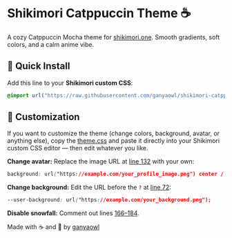 # Shikimori Catppuccin Theme ☕️

A cozy Catppuccin Mocha theme for [shikimori.one](https://shikimori.one).
Smooth gradients, soft colors, and a calm anime vibe.


## 💾 Quick Install

Add this line to your **Shikimori custom CSS**:

```css
@import url("https://raw.githubusercontent.com/ganyaowl/shikimori-catppuccin-theme/refs/heads/main/theme.css");
```


## 🎨 Customization

If you want to customize the theme (change colors, background, avatar, or anything else),
copy the [theme.css](https://raw.githubusercontent.com/ganyaowl/shikimori-catppuccin-theme/985acbbd631701031a1b958fb6cca2fdbaaf1612/theme.css) and paste it directly into your Shikimori custom CSS editor — then edit whatever you like.

**Change avatar:**
Replace the image URL at [line 132](https://github.com/ganyaowl/shikimori-catppuccin-theme/blob/985acbbd631701031a1b958fb6cca2fdbaaf1612/theme.css#L132) with your own:

```css
background: url("https://example.com/your_profile_image.png") center / cover;
```

**Change background:**
Edit the URL before the `?` at [line 72](https://github.com/ganyaowl/shikimori-catppuccin-theme/blob/985acbbd631701031a1b958fb6cca2fdbaaf1612/theme.css#L72):

```css
--user-background: url("https://example.com/your_background.png");
```

**Disable snowfall:**
Comment out lines [166–184](https://github.com/ganyaowl/shikimori-catppuccin-theme/blob/985acbbd631701031a1b958fb6cca2fdbaaf1612/theme.css#L166).


Made with ☕ and 💜 by [ganyaowl](https://github.com/ganyaowl)

